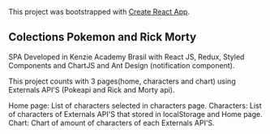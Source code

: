 This project was bootstrapped with [Create React App](https://github.com/facebook/create-react-app).

## Colections Pokemon and Rick Morty

SPA Developed in Kenzie Academy Brasil with React JS, Redux, Styled Components and ChartJS and Ant Design (notification component).

This project counts with 3 pages(home, characters and chart) using Externals API'S (Pokeapi and Rick and Morty api).

Home page: List of characters selected in characters page.
Characters: List of characters of Externals API'S that stored in localStorage and Home page.
Chart: Chart of amount of characters of each Externals API'S.